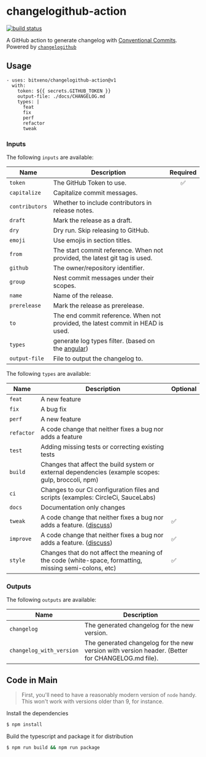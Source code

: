 
# changelogithub-action

<a href="https://github.com/bitxeno/changelogithub-action/actions"><img alt="build status" src="https://github.com/bitxeno/changelogithub-action/actions/workflows/build.yml/badge.svg"></a>


A GitHub action to generate changelog with [Conventional Commits](https://www.conventionalcommits.org/). Powered by [`changelogithub`](https://github.com/antfu/changelogithub)

## Usage

```
- uses: bitxeno/changelogithub-action@v1
  with:
    token: ${{ secrets.GITHUB_TOKEN }}
    output-file: ./docs/CHANGELOG.md
    types: |
      feat
      fix
      perf
      refactor
      tweak
```

### Inputs

The following `inputs` are available:

| Name           | Description                                                                     | Required |
| -------------- | ------------------------------------------------------------------------------- | :------: |
| `token`        | The GitHub Token to use.                                                        |    ✅    |
| `capitalize`   | Capitalize commit messages.                                                     |          |
| `contributors` | Whether to include contributors in release notes.                               |          |
| `draft`        | Mark the release as a draft.                                                    |          |
| `dry`          | Dry run. Skip releasing to GitHub.                                              |          |
| `emoji`        | Use emojis in section titles.                                                   |          |
| `from`         | The start commit reference. When not provided, the latest git tag is used.      |          |
| `github`       | The owner/repository identifier.                                                |          |
| `group`        | Nest commit messages under their scopes.                                        |          |
| `name`         | Name of the release.                                                            |          |
| `prerelease`   | Mark the release as prerelease.                                                 |          |
| `to`           | The end commit reference. When not provided, the latest commit in HEAD is used. |          |
| `types`        | generate log types filter.  (based on the [angular](https://github.com/angular/angular/blob/main/CONTRIBUTING.md#commit))                                                    |          |
| `output-file`  | File to output the changelog to.                                                |          |


The following `types` are available:

| Name        | Description             | Optional | 
| ----------- | ----------------------- | -------- |
| `feat`      | A new feature           | 
| `fix`       | A bug fix               | 
| `perf`      | A new feature           | 
| `refactor`  | A code change that neither fixes a bug nor adds a feature           | 
| `test`      | Adding missing tests or correcting existing tests           | 
| `build`     | Changes that affect the build system or external dependencies (example scopes: gulp, broccoli, npm)           | 
| `ci`        | Changes to our CI configuration files and scripts (examples: CircleCi, SauceLabs)          | 
| `docs`      | Documentation only changes           | 
| `tweak`     | A code change that neither fixes a bug nor adds a feature. ([discuss](https://github.com/conventional-commits/conventionalcommits.org/issues/78))          |    ✅    | 
| `improve`   | A code change that neither fixes a bug nor adds a feature. ([discuss](https://github.com/conventional-commits/conventionalcommits.org/issues/78))           |    ✅    | 
| `style`     | Changes that do not affect the meaning of the code (white-space, formatting, missing semi-colons, etc)           |    ✅    |



### Outputs

The following `outputs` are available:

| Name                        | Description                                                                                      |
| --------------------------- | ------------------------------------------------------------------------------------------------ | 
| `changelog`                 | The generated changelog for the new version.                                                     | 
| `changelog_with_version`    | The generated changelog for the new version with version header. (Better for CHANGELOG.md file). |

## Code in Main

> First, you'll need to have a reasonably modern version of `node` handy. This won't work with versions older than 9, for instance.

Install the dependencies  
```bash
$ npm install
```

Build the typescript and package it for distribution
```bash
$ npm run build && npm run package
```


